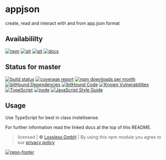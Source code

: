 # appjson
create, read and interact with and from app.json format

## Availabililty
[![npm](https://servezone.gitlab.io/assets/repo-button-npm.svg)](https://www.npmjs.com/package/@servezone/appjson)
[![git](https://servezone.gitlab.io/assets/repo-button-git.svg)](https://GitLab.com/servezone/appjson)
[![git](https://servezone.gitlab.io/assets/repo-button-mirror.svg)](https://github.com/servezone/appjson)
[![docs](https://servezone.gitlab.io/assets/repo-button-docs.svg)](https://servezone.gitlab.io/appjson/)

## Status for master
[![build status](https://GitLab.com/servezone/appjson/badges/master/build.svg)](https://GitLab.com/servezone/appjson/commits/master)
[![coverage report](https://GitLab.com/servezone/appjson/badges/master/coverage.svg)](https://GitLab.com/servezone/appjson/commits/master)
[![npm downloads per month](https://img.shields.io/npm/dm/@servezone/appjson.svg)](https://www.npmjs.com/package/@servezone/appjson)
[![bitHound Dependencies](https://www.bithound.io/github/servezone/appjson/badges/dependencies.svg)](https://www.bithound.io/github/servezone/appjson/master/dependencies/npm)
[![bitHound Code](https://www.bithound.io/github/servezone/appjson/badges/code.svg)](https://www.bithound.io/github/servezone/appjson)
[![Known Vulnerabilities](https://snyk.io/test/npm/@servezone/appjson/badge.svg)](https://snyk.io/test/npm/@servezone/appjson)
[![TypeScript](https://img.shields.io/badge/TypeScript-2.x-blue.svg)](https://nodejs.org/dist/latest-v6.x/docs/api/)
[![node](https://img.shields.io/badge/node->=%206.x.x-blue.svg)](https://nodejs.org/dist/latest-v6.x/docs/api/)
[![JavaScript Style Guide](https://img.shields.io/badge/code%20style-standard-brightgreen.svg)](http://standardjs.com/)

## Usage
Use TypeScript for best in class instellisense.

For further information read the linked docs at the top of this README.

>  licensed | **&copy;** [Lossless GmbH](https://lossless.gmbh)
| By using this npm module you agree to our [privacy policy](https://lossless.gmbH/privacy.html)

[![repo-footer](https://servezone.gitlab.io/assets/repo-footer.svg)](https://lossless.com)
